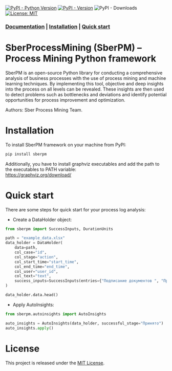 

[![PyPI - Python Version](https://img.shields.io/pypi/pyversions/sberpm)](https://pypi.org/project/sberpm)
[![PyPI - Version](https://img.shields.io/pypi/v/sberpm)](https://pypi.org/project/sberpm)
![PyPI - Downloads](https://img.shields.io/pypi/dm/sberpm)
[![License: MIT](https://img.shields.io/badge/License-MIT-yellow.svg)](https://opensource.org/licenses/MIT)
### [Documentation](https://process-mining-spm.readthedocs.io/en/latest/)  |  [Installation](#installation) | [Quick start](#quick-start)
# SberProcessMining (SberPM) – Process Mining Python framework
SberPM is an open-source Python library for conducting a comprehensive analysis of business processes with the use of process mining and machine learning techniques. By implementing this tool, objective and deep insights into the process on all levels can be revealed. These insights are then used to detect problems such as bottlenecks and deviations and identify potential opportunities for process improvement and optimization.

Authors: Sber Process Mining Team.

# Installation

To install SberPM framework on your machine from PyPI:
```bash
pip install sberpm
```

Additionally, you have to install graphviz executables and add the path to the executables to PATH variable:  
https://graphviz.org/download/

# Quick start

There are some steps for quick start for your process log analysis:
* Create a DataHolder object:
```python
from sberpm import SuccessInputs, DurationUnits

path = "example_data.xlsx"
data_holder = DataHolder(
    data=path,
    col_case="id",
    col_stage="action",
    col_start_time="start_time",
    col_end_time="end_time",
    col_user="user_id",
    col_text="text",
    success_inputs=SuccessInputs(entries={"Подписание документов ", "Принято"}),
)

data_holder.data.head()
```
* Apply AutoInsights:
```python
from sberpm.autoinsights import AutoInsights

auto_insights = AutoInsights(data_holder, successful_stage="Принято")
auto_insights.apply()
```

# License
This project is released under the [MIT License](https://github.com/SPM-MLTeam/process-mining-spm/blob/main/LICENSE).